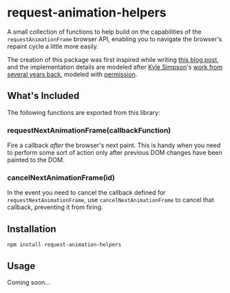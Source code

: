 # request-animation-helpers

A small collection of functions to help build on the capabilities of the `requestAnimationFrame` browser API, enabling you to navigate the browser's repaint cycle a little more easily.

The creation of this package was first inspired while writing [this blog post](https://macarthur.me/posts/when-dom-updates-appear-to-be-asynchronous), and the implementation details are modeled after [Kyle Simpson](https://github.com/getify)'s [work from several years back](https://gist.github.com/getify/3004342), modeled with [permission](https://www.reddit.com/r/javascript/comments/j2dcfw/when_dom_updates_appear_to_be_asynchronous/g7cchd3/?utm_source=reddit&utm_medium=web2x&context=3).

## What's Included

The following functions are exported from this library:

### requestNextAnimationFrame(callbackFunction)

Fire a callback _after_ the browser's next paint. This is handy when you need to perform some sort of action only after previous DOM changes have been painted to the DOM.

### cancelNextAnimationFrame(id)

In the event you need to cancel the callback defined for `requestNextAnimationFrame`, use `cancelNextAnimationFrame` to cancel that callback, preventing it from firing.

## Installation

`npm install request-animation-helpers`

## Usage

Coming soon...
